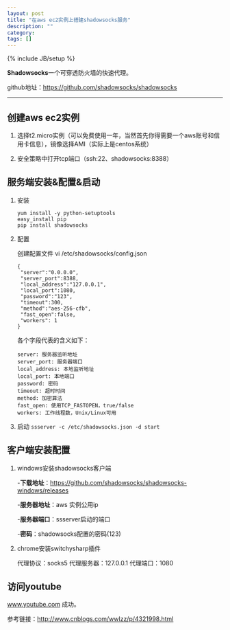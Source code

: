 ```yaml
---
layout: post
title: "在aws ec2实例上搭建shadowsocks服务"
description: ""
category: 
tags: []
---
```

{% include JB/setup %}

**Shadowsocks**一个可穿透防火墙的快速代理。

github地址：https://github.com/shadowsocks/shadowsocks

-------------

## 创建aws ec2实例

1. 选择t2.micro实例（可以免费使用一年，当然首先你得需要一个aws账号和信用卡信息），镜像选择AMI（实际上是centos系统）

2. 安全策略中打开tcp端口（ssh:22、shadowsocks:8388）

## 服务端安装&配置&启动

1. 安装

   ```
   yum install -y python-setuptools
   easy_install pip
   pip install shadowsocks
   ```
   
2. 配置

   创建配置文件 vi /etc/shadowsocks/config.json
   
   ```
   {
   	"server":"0.0.0.0",
   	"server_port":8388,
   	"local_address":"127.0.0.1",
   	"local_port":1080,
   	"password":"123",
   	"timeout":300,
   	"method":"aes-256-cfb",
   	"fast_open":false,
   	"workers": 1
   }
   ```
   各个字段代表的含义如下：
   
   ```
   server: 服务器监听地址
   server_port: 服务器端口
   local_address: 本地监听地址
   local_port: 本地端口
   password: 密码
   timeout: 超时时间
   method: 加密算法
   fast_open: 使用TCP_FASTOPEN，true/false
   workers: 工作线程数，Unix/Linux可用
   ```
   
3. 启动
   `ssserver -c /etc/shadowsocks.json -d start`

## 客户端安装配置
1. windows安装shadowsocks客户端

   -**下载地址**：https://github.com/shadowsocks/shadowsocks-windows/releases
   
   -**服务器地址**：aws 实例公用ip
   
   -**服务器端口**：ssserver启动的端口
   
   -**密码**：shadowsocks配置的密码(123)
   
2. chrome安装switchysharp插件

   代理协议：socks5 代理服务器：127.0.0.1 代理端口：1080
   
## 访问youtube
www.youtube.com 成功。

参考链接：http://www.cnblogs.com/wwlzz/p/4321998.html